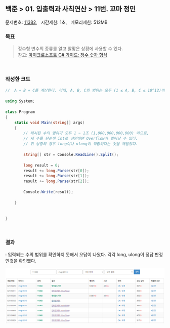 
## 백준 > 01. 입출력과 사칙연산 > 11번. 꼬마 정민    
문제번호: [11382](https://www.acmicpc.net/problem/11382), &nbsp; 시간제한: 1초, &nbsp; 메모리제한: 512MB

### 목표     
>정수형 변수의 종류를 알고 알맞은 상황에 사용할 수 있다.    
>참고: [마이크로소프트 C# 가이드: 정수 숫자 형식](https://learn.microsoft.com/ko-kr/dotnet/csharp/language-reference/builtin-types/integral-numeric-types)

<br>

### 작성한 코드   

```cs
//  A + B + C를 계산한다. 이때, A, B, C의 범위는 모두 (1 ≤ A, B, C ≤ 10^12)이다.

using System;

class Program
{
    static void Main(string[] args)
    {        
        // 제시된 수의 범위가 모두 1 ~ 1조 (1,000,000,000,000) 이므로, 
        // 세 수를 단순히 int로 선언하면 Overflow가 일어날 수 있다.
        // 위 상황의 경우 long이나 ulong이 적합하다는 것을 깨달았다.

        string[] str = Console.ReadLine().Split();        

        long result = 0;
        result += long.Parse(str[0]);
        result += long.Parse(str[1]);
        result += long.Parse(str[2]);

        Console.Write(result);

    }
    
    
}
```

<br>

### 결과    
: 입력되는 수의 범위를 확인하지 못해서 오답이 나왔다. 각각 long, ulong이 정답 판정인것을 확인했다.

![01단계 11번문항 제출결과](result_11.png)